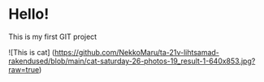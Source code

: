 # Hello!

This is my first GIT project

![This is cat] (https://github.com/NekkoMaru/ta-21v-lihtsamad-rakendused/blob/main/cat-saturday-26-photos-19_result-1-640x853.jpg?raw=true)
